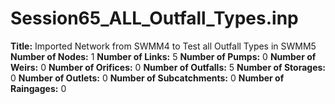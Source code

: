 # Session65_ALL_Outfall_Types.inp
**Title:** Imported Network from SWMM4 to Test all Outfall Types in SWMM5
**Number of Nodes:** 1
**Number of Links:** 5
**Number of Pumps:** 0
**Number of Weirs:** 0
**Number of Orifices:** 0
**Number of Outfalls:** 5
**Number of Storages:** 0
**Number of Outlets:** 0
**Number of Subcatchments:** 0
**Number of Raingages:** 0
